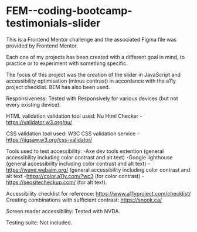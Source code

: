 # FEM--coding-bootcamp-testimonials-slider

This is a Frontend Mentor challenge and the associated Figma file was provided by Frontend Mentor.

Each one of my projects has been created with a different goal in mind, to practice or to experiment with something specific.

The focus of this project was the creation of the slider in JavaScript and accessibility optimisation (minus contrast) in accordance with the a11y project checklist. BEM has also been used. 

Responsiveness: Tested with Responsively for various devices (but not every existing device).

HTML validation validation tool used: Nu Html Checker - https://validator.w3.org/nu/

CSS validation tool used: W3C CSS validation service - https://jigsaw.w3.org/css-validator/

Tools used to test accessibility: -Axe dev tools extention (general accessibility including color contrast and alt text) -Google lighthouse (general accessibility including color contrast and alt text) -https://wave.webaim.org/ (general accessibility including color contrast and alt text -https://color.a11y.com/?wc3 (for color contrast) -https://seositecheckup.com/ (for alt text).

Accessibility checklist for reference: https://www.a11yproject.com/checklist/
Creating combinations with sufficient contrast: https://snook.ca/

Screen reader accessibility: Tested with NVDA.

Testing suite: Not included.
